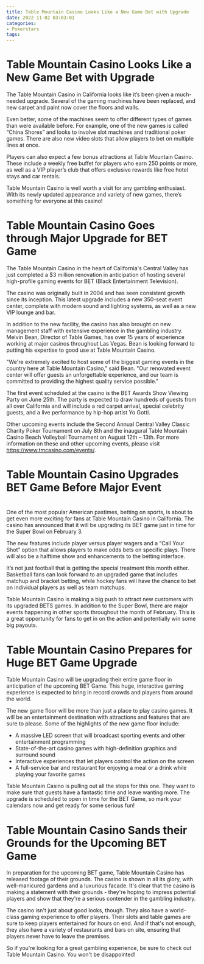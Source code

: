 ```yaml
---
title: Table Mountain Casino Looks Like a New Game Bet with Upgrade
date: 2022-11-02 03:03:01
categories:
- Pokerstars
tags:
---
```



#  Table Mountain Casino Looks Like a New Game Bet with Upgrade

The Table Mountain Casino in California looks like it’s been given a much-needed upgrade. Several of the gaming machines have been replaced, and new carpet and paint now cover the floors and walls.

Even better, some of the machines seem to offer different types of games than were available before. For example, one of the new games is called “China Shores” and looks to involve slot machines and traditional poker games. There are also new video slots that allow players to bet on multiple lines at once.

Players can also expect a few bonus attractions at Table Mountain Casino. These include a weekly free buffet for players who earn 250 points or more, as well as a VIP player’s club that offers exclusive rewards like free hotel stays and car rentals.

Table Mountain Casino is well worth a visit for any gambling enthusiast. With its newly updated appearance and variety of new games, there’s something for everyone at this casino!

#  Table Mountain Casino Goes through Major Upgrade for BET Game

The Table Mountain Casino in the heart of California's Central Valley has just completed a $3 million renovation in anticipation of hosting several high-profile gaming events for BET (Black Entertainment Television).

The casino was originally built in 2004 and has seen consistent growth since its inception. This latest upgrade includes a new 350-seat event center, complete with modern sound and lighting systems, as well as a new VIP lounge and bar.

In addition to the new facility, the casino has also brought on new management staff with extensive experience in the gambling industry. Melvin Bean, Director of Table Games, has over 15 years of experience working at major casinos throughout Las Vegas. Bean is looking forward to putting his expertise to good use at Table Mountain Casino.

"We're extremely excited to host some of the biggest gaming events in the country here at Table Mountain Casino," said Bean. "Our renovated event center will offer guests an unforgettable experience, and our team is committed to providing the highest quality service possible."

The first event scheduled at the casino is the BET Awards Show Viewing Party on June 25th. The party is expected to draw hundreds of guests from all over California and will include a red carpet arrival, special celebrity guests, and a live performance by hip-hop artist Yo Gotti.

Other upcoming events include the Second Annual Central Valley Classic Charity Poker Tournament on July 8th and the inaugural Table Mountain Casino Beach Volleyball Tournament on August 12th – 13th. For more information on these and other upcoming events, please visit https://www.tmcasino.com/events/.

#  Table Mountain Casino Upgrades BET Game Before Major Event

#

One of the most popular American pastimes, betting on sports, is about to get even more exciting for fans at Table Mountain Casino in California. The casino has announced that it will be upgrading its BET game just in time for the Super Bowl on February 3.

The new features include player versus player wagers and a “Call Your Shot” option that allows players to make odds bets on specific plays. There will also be a halftime show and enhancements to the betting interface.

It’s not just football that is getting the special treatment this month either. Basketball fans can look forward to an upgraded game that includes matchup and bracket betting, while hockey fans will have the chance to bet on individual players as well as team matchups.

Table Mountain Casino is making a big push to attract new customers with its upgraded BETS games. In addition to the Super Bowl, there are major events happening in other sports throughout the month of February. This is a great opportunity for fans to get in on the action and potentially win some big payouts.

#  Table Mountain Casino Prepares for Huge BET Game Upgrade

Table Mountain Casino will be upgrading their entire game floor in anticipation of the upcoming BET Game. This huge, interactive gaming experience is expected to bring in record crowds and players from around the world.

The new game floor will be more than just a place to play casino games. It will be an entertainment destination with attractions and features that are sure to please. Some of the highlights of the new game floor include:

- A massive LED screen that will broadcast sporting events and other entertainment programming
- State-of-the-art casino games with high-definition graphics and surround sound
- Interactive experiences that let players control the action on the screen
- A full-service bar and restaurant for enjoying a meal or a drink while playing your favorite games

Table Mountain Casino is pulling out all the stops for this one. They want to make sure that guests have a fantastic time and leave wanting more. The upgrade is scheduled to open in time for the BET Game, so mark your calendars now and get ready for some serious fun!

#  Table Mountain Casino Sands their Grounds for the Upcoming BET Game

In preparation for the upcoming BET game, Table Mountain Casino has released footage of their grounds. The casino is shown in all its glory, with well-manicured gardens and a luxurious facade. It's clear that the casino is making a statement with their grounds - they're hoping to impress potential players and show that they're a serious contender in the gambling industry.

The casino isn't just about good looks, though. They also have a world-class gaming experience to offer players. Their slots and table games are sure to keep players entertained for hours on end. And if that's not enough, they also have a variety of restaurants and bars on site, ensuring that players never have to leave the premises.

So if you're looking for a great gambling experience, be sure to check out Table Mountain Casino. You won't be disappointed!